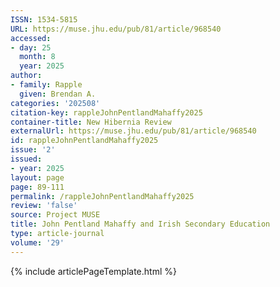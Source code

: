 ```yaml
---
ISSN: 1534-5815
URL: https://muse.jhu.edu/pub/81/article/968540
accessed:
- day: 25
  month: 8
  year: 2025
author:
- family: Rapple
  given: Brendan A.
categories: '202508'
citation-key: rappleJohnPentlandMahaffy2025
container-title: New Hibernia Review
externalUrl: https://muse.jhu.edu/pub/81/article/968540
id: rappleJohnPentlandMahaffy2025
issue: '2'
issued:
- year: 2025
layout: page
page: 89-111
permalink: /rappleJohnPentlandMahaffy2025
review: 'false'
source: Project MUSE
title: John Pentland Mahaffy and Irish Secondary Education
type: article-journal
volume: '29'
---
```

{% include articlePageTemplate.html %}